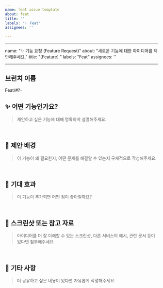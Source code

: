 ```yaml
---
name: feat issue template
about: feat
title: ''
labels: "✨ Feat"
assignees: ''

---
```


---
name: "✨ 기능 요청 (Feature Request)"
about: "새로운 기능에 대한 아이디어를 제안해주세요."
title: "[Feature] "
labels: "Feat"
assignees: ''

---

## 브런치 이름

Feat/#?-


## ✨ 어떤 기능인가요?
> 제안하고 싶은 기능에 대해 명확하게 설명해주세요.

<br>

## 🚀 제안 배경
> 이 기능이 왜 필요한지, 어떤 문제를 해결할 수 있는지 구체적으로 작성해주세요.

<br>

## 🎉 기대 효과
> 이 기능이 추가되면 어떤 점이 좋아질까요?

<br>

## 📸 스크린샷 또는 참고 자료
> 아이디어를 더 잘 이해할 수 있는 스크린샷, 다른 서비스의 예시, 관련 문서 등이 있다면 첨부해주세요.

<br>

## 📝 기타 사항
> 더 공유하고 싶은 내용이 있다면 자유롭게 작성해주세요.
